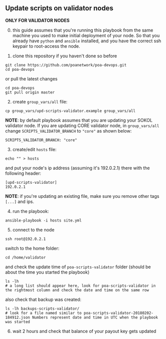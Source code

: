 ## Update scripts on validator nodes

**ONLY FOR VALIDATOR NODES**

0. this guide assumes that you're running this playbook from the same machine you used to make initial deployment of your node. So that you already have `python` and `ansible` installed, and you have the correct ssh keypair to root-access the node.

1. clone this repository if you haven't done so before
```
git clone https://github.com/poanetwork/poa-devops.git
cd poa-devops
```
or pull the latest changes
```
cd poa-devops
git pull origin master
```

2. create `group_vars/all` file:
```
cp group_vars/upd-scripts-validator.example group_vars/all
```
**NOTE**: by default playbook assumes that you are updating your SOKOL validator node. If you are updating CORE validator node, in `group_vars/all` change `SCRIPTS_VALIDATOR_BRANCH` to `"core"` as shown below:
```
SCRIPTS_VALIDATOR_BRANCH: "core"
```

3. create/edit `hosts` file:
```
echo "" > hosts
```
and put your node's ip address (assuming it's 192.0.2.1) there with the following header:
```
[upd-scripts-validator]
192.0.2.1
```
**NOTE**: if you're updating an existing file, make sure you remove other tags `[...]` and ips.

4. run the playbook:
```
ansible-playbook -i hosts site.yml
```

5. connect to the node
```
ssh root@192.0.2.1
```
switch to the home folder:
```
cd /home/validator
```
and check the update time of `poa-scripts-validator` folder (should be about the time you started the playbook)
```
ls -lh
# a long list should appear here, look for poa-scripts-validator in the rightmost column and check the date and time on the same row
```
also check that backup was created:
```
ls -lh backups-scripts-validator/
# look for a file named similar to poa-scripts-validator-20180202-184912.json Numbers represent date and time in UTC when the playbook was started
```

6. wait 2 hours and check that balance of your payout key gets updated
